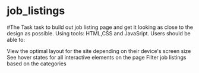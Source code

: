 # job_listings

#The Task
task to build out job listing page and get it looking as close to the design as possible.
Using tools: HTML,CSS and JavaSript. 
Users should be able to:

View the optimal layout for the site depending on their device's screen size
See hover states for all interactive elements on the page
Filter job listings based on the categories
